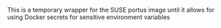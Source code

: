 This is a temporary wrapper for the SUSE portus image until it allows for using Docker secrets for sensitive environment variables
